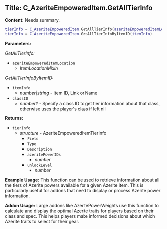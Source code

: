 ## Title: C_AzeriteEmpoweredItem.GetAllTierInfo

**Content:**
Needs summary.
```lua
tierInfo = C_AzeriteEmpoweredItem.GetAllTierInfo(azeriteEmpoweredItemLocation)
tierInfo = C_AzeriteEmpoweredItem.GetAllTierInfoByItemID(itemInfo)
```

**Parameters:**

*GetAllTierInfo:*
- `azeriteEmpoweredItemLocation`
  - *ItemLocationMixin*

*GetAllTierInfoByItemID:*
- `itemInfo`
  - *number|string* - Item ID, Link or Name
- `classID`
  - *number?* - Specify a class ID to get tier information about that class, otherwise uses the player's class if left nil

**Returns:**
- `tierInfo`
  - *structure* - AzeriteEmpoweredItemTierInfo
    - `Field`
    - `Type`
    - `Description`
    - `azeritePowerIDs`
      - *number*
    - `unlockLevel`
      - *number*

**Example Usage:**
This function can be used to retrieve information about all the tiers of Azerite powers available for a given Azerite item. This is particularly useful for addons that need to display or process Azerite power information.

**Addon Usage:**
Large addons like AzeritePowerWeights use this function to calculate and display the optimal Azerite traits for players based on their class and spec. This helps players make informed decisions about which Azerite traits to select for their gear.